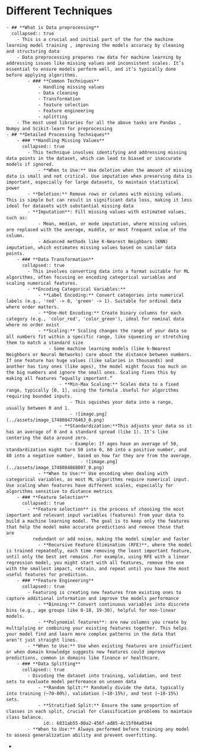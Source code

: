 # **Different Techniques**
	- ## **What is Data preprocessing**
	  collapsed:: true
		- This is a crucial and initial part of the for the machine learning model training , improving the models accuracy by cleaning and structuring data
		- Data preprocessing prepares raw data for machine learning by addressing issues like missing values and inconsistent scales. It’s essential to ensure models perform well, and it’s typically done before applying algorithms.
			- ### **Common Techniques**
				- Handling missing values
				- Data cleaning
				- Transformation
				- feature selection
				- Feature engineering
				- splitting
		- The most used libraries for all the above tasks are Pandas , Numpy and Scikit-learn for preprocessing
	- ## **Detailed Processing Techniques**
		- ### **Handling Missing Values**
		  collapsed:: true
			- This technique involves identifying and addressing missing data points in the dataset, which can lead to biased or inaccurate models if ignored.
				- **When to Use:** Use deletion when the amount of missing data is small and not critical. Use imputation when preserving data is important, especially for large datasets, to maintain statistical power
			- **Deletion:** Remove rows or columns with missing values. This is simple but can result in significant data loss, making it less ideal for datasets with substantial missing data
			- **Imputation**: Fill missing values with estimated values, such as:
				- Mean, median, or mode imputation, where missing values are replaced with the average, middle, or most frequent value of the column.
				- Advanced methods like K-Nearest Neighbors (KNN) imputation, which estimates missing values based on similar data points.
		- ### **Data Transformation**
		  collapsed:: true
			- This involves converting data into a format suitable for ML algorithms, often focusing on encoding categorical variables and scaling numerical features.
			- **Encoding Categorical Variables:**
				- **Label Encoding:** Convert categories into numerical labels (e.g., 'red' -> 0, 'green' -> 1). Suitable for ordinal data where order matters.
				- **One-Hot Encoding:** Create binary columns for each category (e.g., 'color_red', 'color_green'), ideal for nominal data where no order exist
				- **Scaling:** Scaling changes the range of your data so all numbers fit within a specific range, like squeezing or stretching them to match a standard size
					- Some machine learning models (like k-Nearest Neighbors or Neural Networks) care about the distance between numbers. If one feature has huge values (like salaries in thousands) and another has tiny ones (like ages), the model might focus too much on the big numbers and ignore the small ones. Scaling fixes this by making all features “equally important.”
						- **Min-Max Scaling:** Scales data to a fixed range, typically [0, 1], using the formula .Useful for algorithms requiring bounded inputs.
							- This squishes your data into a range, usually between 0 and 1.
							- ![image.png](../assets/image_1748084776463_0.png)
						- **Standardization:**This adjusts your data so it has an average of 0 and a standard spread (like 1). It’s like centering the data around zero.
							- Example: If ages have an average of 50, standardization might turn 50 into 0, 60 into a positive number, and 40 into a negative number, based on how far they are from the average.
								- ![image.png](../assets/image_1748084868007_0.png)
				- **When to Use:** Use encoding when dealing with categorical variables, as most ML algorithms require numerical input. Use scaling when features have different scales, especially for algorithms sensitive to distance metrics
		- ### **Feature Selection**
		  collapsed:: true
			- **Feature selection** is the process of choosing the most important and relevant input variables (features) from your data to build a machine learning model. The goal is to keep only the features that help the model make accurate predictions and remove those that are 
			  redundant or add noise, making the model simpler and faster
				- **Recursive Feature Elimination (RFE)**, where the model is trained repeatedly, each time removing the least important feature, until only the best set remains .For example, using RFE with a linear regression model, you might start with all features, remove the one with the smallest impact, retrain, and repeat until you have the most useful features for prediction.
		- ### **Feature Engineering**
		  collapsed:: true
			- Featuring is creating new features from existing ones to capture additional information and improve the models performance
				- **Binning:** Convert continuous variables into discrete bins (e.g., age groups like 0-18, 19-30), helpful for non-linear models.
				- **Polynomial features**: are new columns you create by multiplying or combining your existing features together. This helps your model find and learn more complex patterns in the data that aren’t just straight lines.
			- **When to Use:** Use when existing features are insufficient or when domain knowledge suggests new features could improve predictions, common in domains like finance or healthcare.
		- ### **Data Splitting**
		  collapsed:: true
			- Dividing the dataset into training, validation, and test sets to evaluate model performance on unseen data
				- **Random Split:** Randomly divide the data, typically into training (~70-80%), validation (~10-15%), and test (~10-15%) sets.
				- **Stratified Split:** Ensure the same proportion of classes in each split, crucial for classification problems to maintain class balance.
				  id:: 6831ab55-80a2-456f-ad85-4c15f04a0344
			- **When to Use:** Always performed before training any model to assess generalization ability and prevent overfitting.
-